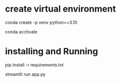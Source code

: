 # create virtual environment

conda create -p venv python==3.10

conda acctivate <folder path>

# installing and Running
pip install -r requirements.txt

streamlit run app.py
